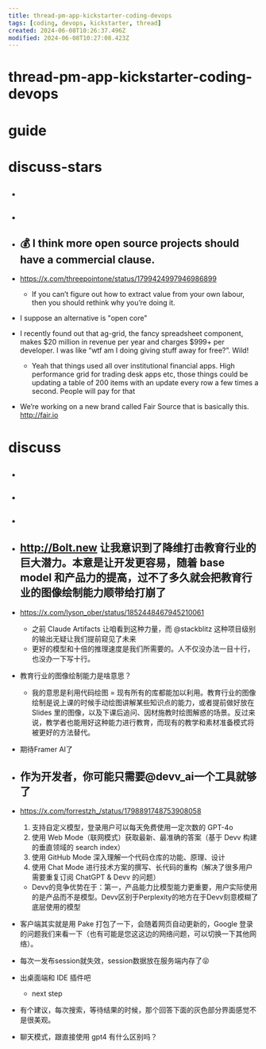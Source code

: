 ```yaml
---
title: thread-pm-app-kickstarter-coding-devops
tags: [coding, devops, kickstarter, thread]
created: 2024-06-08T10:26:37.496Z
modified: 2024-06-08T10:27:08.423Z
---
```


# thread-pm-app-kickstarter-coding-devops

# guide

# discuss-stars
- ## 

- ## 

- ## 💰 I think more open source projects should have a commercial clause. 
- https://x.com/threepointone/status/1799424997946986899
  - If you can’t figure out how to extract value from your own labour, then you should rethink why you’re doing it. 

- I suppose an alternative is "open core"

- I recently found out that ag-grid, the fancy spreadsheet component, makes $20 million in revenue per year and charges $999+ per developer. I was like “wtf am I doing giving stuff away for free?”. Wild!
  - Yeah that things used all over institutional financial apps. High performance grid for trading desk apps etc, those things could be updating a table of 200 items with an update every row a few times a second. People will pay for that

- We’re working on a new brand called Fair Source that is basically this. http://fair.io 
# discuss
- ## 

- ## 

- ## 

- ## http://Bolt.new 让我意识到了降维打击教育行业的巨大潜力。本意是让开发更容易，随着 base model 和产品力的提高，过不了多久就会把教育行业的图像绘制能力顺带给打崩了
- https://x.com/lyson_ober/status/1852448467945210061
  - 之前 Claude Artifacts 让咱看到这种力量，而 @stackblitz 这种项目级别的输出无疑让我们提前窥见了未来
  - 更好的模型和十倍的推理速度是我们所需要的。人不仅没办法一目十行，也没办一下写十行。

- 教育行业的图像绘制能力是啥意思？
  - 我的意思是利用代码绘图 = 现有所有的库都能加以利用。教育行业的图像绘制是说上课的时候手动绘图讲解某些知识点的能力，或者提前做好放在 Slides 里的图像，以及下课后追问、因材施教时绘图解惑的场景。反过来说，教学者也能用好这种能力进行教育，而现有的教学和素材准备模式将被更好的方法替代。

- 期待Framer AI了

- ## 作为开发者，你可能只需要@devv_ai一个工具就够了
- https://x.com/forrestzh_/status/1798891748753908058
  1. 支持自定义模型，登录用户可以每天免费使用一定次数的 GPT-4o
  2. 使用 Web Mode（联网模式）获取最新、最准确的答案（基于 Devv 构建的垂直领域的 search index）
  3. 使用 GitHub Mode 深入理解一个代码仓库的功能、原理、设计
  4. 使用 Chat Mode 进行技术方案的撰写、长代码的重构（解决了很多用户需要重复订阅 ChatGPT & Devv 的问题）
  - Devv的竞争优势在于：第一，产品能力比模型能力更重要，用户实际使用的是产品而不是模型。Devv区别于Perplexity的地方在于Devv刻意模糊了底层使用的模型  
- 客户端其实就是用 Pake 打包了一下，会随着网页自动更新的，Google 登录的问题我们来看一下（也有可能是您这这边的网络问题，可以切换一下其他网络）。

- 每次一发布session就失效，session数据放在服务端内存了😝
- 出桌面端和 IDE 插件吧
  - next step
- 有个建议，每次搜索，等待结果的时候，那个回答下面的灰色部分界面感觉不是很美观。
- 聊天模式，跟直接使用 gpt4 有什么区别吗？
